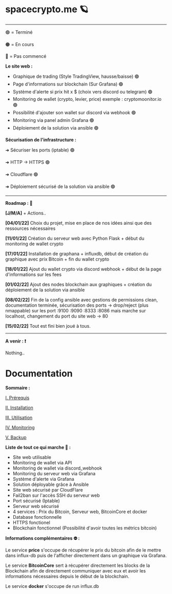 # spacecrypto.me 🪐

---
🟢 = Terminé

🟠 = En cours

🔴 = Pas commencé

**Le site web :**

- Graphique de trading (Style TradingView, hausse/baisse) 🟢
- Page d'informations sur blockchain (Sur Grafana) 🟢
- Système d'alerte si prix hit x $ (choix vers discord ou telegram) 🟢
- Monitoring de wallet (crypto, levier, price) exemple : cryptomoonitor.io 🟢
- Possibilité d'ajouter son wallet sur discord via webhook 🟢 
- Monitoring via panel admin Grafana 🟢
- Déploiement de la solution via ansible 🟢

**Sécurisation de l'infrastructure :**

➜ Sécuriser les ports (iptable) 🟢

➜ HTTP -> HTTPS 🟢

➜ Cloudflare 🟢 

➜ Déploiement sécurisé de la solution via ansible 🟢

---

**Roadmap : 🧾** 

**[J/M/A]** + Actions..

**[04/01/22]** Choix du projet, mise en place de nos idées ainsi que des ressources nécessaires

**[11/01/22]** Création du serveur web avec Python Flask + début du monitoring de wallet crypto

**[17/01/22]** Installation de graphana + influxdb, début de création du graphique avec prix Bitcoin + fin du wallet crypto

**[18/01/22]** Ajout du wallet crypto via discord webhook + début de la page d'informations sur les fees

**[01/02/22]** Ajout des nodes blockchain aux graphiques + création du déploiement de la solution via ansible

**[08/02/22]** Fin de la config ansible avec gestions de permissions clean, documentation terminée, sécurisation des ports -> drop/reject (plus nmappable) sur les port :9100 :9090 :8333 :8086 mais marche sur localhost, changement du port du site web -> 80

**[15/02/22]** Tout est fini bien joué à tous.

---

**A venir : ❗️**

Nothing..

# Documentation

**Sommaire :**

[I. Prérequis](https://github.com/HyouKash/spacecrypto.me/blob/main/Documentation/Pr%C3%A9requis.md)

[II. Installation](https://github.com/HyouKash/spacecrypto.me/blob/main/Documentation/Installation.md)

[III. Utilisation](https://github.com/HyouKash/spacecrypto.me/blob/main/Documentation/Utilisation.md)

[IV. Monitoring](https://github.com/HyouKash/spacecrypto.me/blob/main/Documentation/Monitoring.md)

[V. Backup](https://github.com/HyouKash/spacecrypto.me/blob/main/Documentation/Backup.md)

**Liste de tout ce qui marche 📝 :**

- Site web utilisable
- Monitoring de wallet via API
- Monitoring de wallet via discord_webhook
- Monitoring du serveur web via Grafana
- Système d'alerte via Grafana
- Solution déployable grâce à Ansible
- Site web sécurisé par CloudFlare
- Fail2ban sur l'accès SSH du serveur web
- Port sécurisé (Iptable)
- Serveur web sécurisé
- 4 services : Prix du Bitcoin, Serveur web, BitcoinCore et docker
- Database fonctionnelle 
- HTTPS fonctionel
- Blockchain fonctionnel (Possibilité d'avoir toutes les métrics bitcoin)

**Informations complémentaires ⛔️ :**

Le service **price** s'occupe de récupérer le prix du bitcoin afin de le mettre dans influx-db puis de l'afficher directement dans un graphique via Grafana.

Le service **BitcoinCore** sert à récupérer directement les blocks de la Blockchain afin de directement communiquer avec eux et avoir les informations nécessaires depuis le début de la blockchain.

Le service **docker** s'occupe de run influx.db
